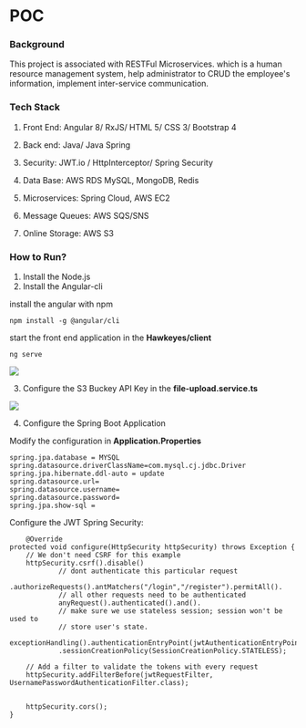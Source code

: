 # POC



### Background

This project is associated with RESTFul Microservices. which is a human resource management system, help administrator to CRUD the employee's information, implement inter-service communication.



### Tech Stack

1. Front End: Angular 8/ RxJS/ HTML 5/ CSS 3/ Bootstrap 4

2. Back end: Java/ Java Spring

3. Security: JWT.io / HttpInterceptor/ Spring Security

4. Data Base: AWS RDS MySQL, MongoDB, Redis

5. Microservices: Spring Cloud, AWS EC2

6. Message Queues: AWS SQS/SNS  
7. Online Storage: AWS S3


### How to Run?
1. Install the Node.js 
2. Install the Angular-cli  

install the angular with npm

    npm install -g @angular/cli

start the  front end application in the **Hawkeyes/client**

    ng serve

<img src="https://lewisphotoes.s3.us-east-2.amazonaws.com/1603416810(1).jpg">


3. Configure the S3 Buckey API Key in the **file-upload.service.ts**

<img src="https://lewisphotoes.s3.us-east-2.amazonaws.com/1603416999(1).jpg">

4. Configure the Spring Boot Application

Modify the configuration in **Application.Properties**

    spring.jpa.database = MYSQL
    spring.datasource.driverClassName=com.mysql.cj.jdbc.Driver
    spring.jpa.hibernate.ddl-auto = update
    spring.datasource.url=
    spring.datasource.username=
    spring.datasource.password=
    spring.jpa.show-sql = 

Configure the JWT Spring Security:

    	@Override
    protected void configure(HttpSecurity httpSecurity) throws Exception {
    	// We don't need CSRF for this example
    	httpSecurity.csrf().disable()
    			// dont authenticate this particular request
    			.authorizeRequests().antMatchers("/login","/register").permitAll().
    			// all other requests need to be authenticated
    			anyRequest().authenticated().and().
    			// make sure we use stateless session; session won't be used to
    			// store user's state.
    			exceptionHandling().authenticationEntryPoint(jwtAuthenticationEntryPoint).and().sessionManagement()
    			.sessionCreationPolicy(SessionCreationPolicy.STATELESS);
    
    	// Add a filter to validate the tokens with every request
    	httpSecurity.addFilterBefore(jwtRequestFilter, UsernamePasswordAuthenticationFilter.class);


		httpSecurity.cors();
	}






